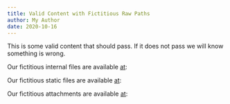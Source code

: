 ```yaml
---
title: Valid Content with Fictitious Raw Paths
author: My Author
date: 2020-10-16
---
```

This is some valid content that should pass. If it does not pass we will know something is wrong.

Our fictitious internal files are available [at]({filename}/path/to/file):

Our fictitious static files are available [at]({static}/path/to/file):

Our fictitious attachments are available [at]({attach}path/to/file):
